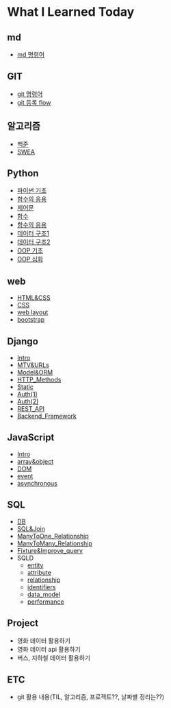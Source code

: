 # What I Learned Today

## md
- [md 명령어](md_command.md)

## GIT
- [git 명령어](git/git_command.md)
- [git 등록 flow](git/git_flow.md)

## 알고리즘
- [백준](100joon.md)
- [SWEA](swea.md)

## Python
- [파이썬 기초](python/Day01_파이썬기초.ipynb)
- [함수의 응용](python/python_built_in_func.md)
- [제어문](python/Day02_제어문.ipynb)
- [함수](python/Day03_함수.ipynb)
- [함수의 응용](python/Day04_함수응용.ipynb)
- [데이터 구조1](python/Day05_데이터구조.ipynb)
- [데이터 구조2](python/Day06_데이터구조.ipynb)
- [OOP 기초](python/Day07_OOP_기초.ipynb)
- [OOP 심화](python/Day08_OOP_예외처리.ipynb)

## web
- [HTML&CSS](web/day1_html&css.md)
- [CSS](web/day2_css.md)
- [web layout](web/day3_web_layout.md)
- [bootstrap](web/day4_bootstrap.md)

## Django
- [Intro](Django/Day1_Intro.md)
- [MTV&URLs](Django/Day2_MTV%26URLs.md)
- [Model&ORM](Django/Day3_Model%26ORM.md)
- [HTTP_Methods](Django/Day4_HTTP_Methods.md)
- [Static](Django/Day5_static.md)
- [Auth(1)](Django/Day6_Auth(1).md)
- [Auth(2)](Django/Day7_Auth(2).md)
- [REST_API](Django/Day8_REST_API.md)
- [Backend_Framework](Django/Day9_BackendFramework.md)
 
## JavaScript
- [Intro](javascript/Day1_javascript.md)
- [array&object](javascript/Day2_array%26object.md)
- [DOM](javascript/Day3_DOM.md)
- [event](javascript/Day4_event.md)
- [asynchronous](javascript/Day5_async.md)
 
## SQL
- [DB](SQL/DB_Day1.md)
- [SQL&Join](SQL/DB_Day2.md)
- [ManyToOne_Relationship](SQL/DB_Day3.md)
- [ManyToMany_Relationship](SQL/DB_Day4.md)
- [Fixture&Improve_query](SQL/DB_Day5.md)
- SQLD
  - [entity](SQL/entity.md)
  - [attribute](SQL/attribute.md)
  - [relationship](SQL/relationship.md)
  - [identifiers](SQL/identifiers.md)
  - [data_model](SQL/data_model.md)
  - [performance](SQL/performance.md)

## Project
- 영화 데이터 활용하기
- 영화 데이터 api 활용하기
- 버스, 지하철 데이터 활용하기

## ETC
- git 활용 내용(TIL, 알고리즘, 프로젝트??, 날짜별 정리는??)
